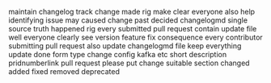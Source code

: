 maintain changelog track change made rig make clear everyone also help identifying issue may caused change past decided changelogmd single source truth happened rig every submitted pull request contain update file well everyone clearly see version feature fix consequence every contributor submitting pull request also update changelogmd file keep everything update done form type change config kafka etc short description pridnumberlink pull request please put change suitable section changed added fixed removed deprecated